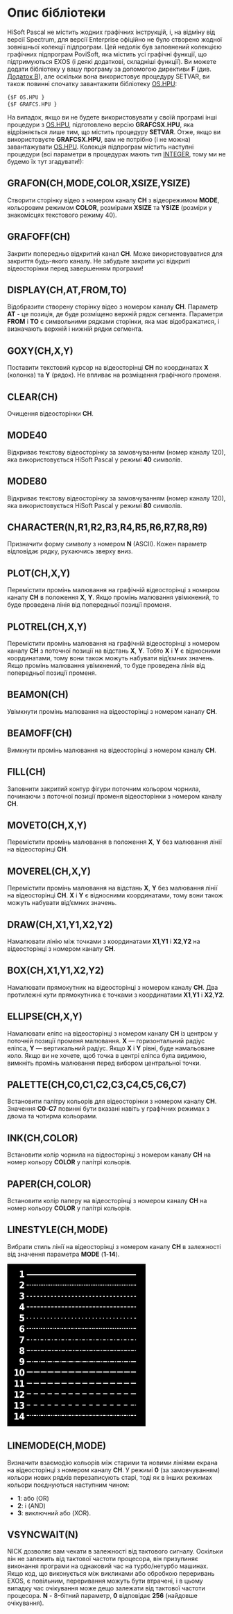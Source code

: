 # Опис бібліотеки
HiSoft Pascal не містить жодних графічних інструкцій, і, на відміну від версії Spectrum, для версії Enterprise офіційно не було створено жодної зовнішньої колекції підпрограм. Цей недолік був заповнений колекцією графічних підпрограм PoviSoft, яка містить усі графічні функції, що підтримуються EXOS (і деякі додаткові, складніші функції).
Ви можете додати бібліотеку у вашу програму за допомогою директиви **F** (див. [Додаток B](../hisoft-pascal_man-en/man_s3-2-compile-options.md#Option%20F)), але оскільки вона використовує процедуру SETVAR, ви також повинні спочатку завантажити бібліотеку [OS.HPU](os.hpu.md):

```
{$F OS.HPU }
{$F GRAFCS.HPU }
```

На випадок, якщо ви не будете використовувати у своїй програмі інші процедури з [OS.HPU](os.hpu.md), підготовлено версію **GRAFCSX.HPU**, яка відрізняється лише тим, що містить процедуру **SETVAR**. Отже, якщо ви використовуєте **GRAFCSX.HPU**, вам не потрібно (і не можна) завантажувати [OS.HPU](os.hpu.md).
Колекція підпрограм містить наступні процедури (всі параметри в процедурах мають тип [INTEGER](../hisoft-pascal_man-en/man_s1-3-uns-number.md), тому ми не будемо їх тут згадувати!):

## GRAFON(CH,MODE,COLOR,XSIZE,YSIZE)
Створити сторінку відео з номером каналу **CH** з відеорежимом **MODE**, кольоровим режимом **COLOR**, розмірами **XSIZE** та **YSIZE** (розміри у знакомісцях текстового режиму 40).

## GRAFOFF(CH)
Закрити попередньо відкритий канал **CH**. Може використовуватися для закриття будь-якого каналу. Не забудьте закрити усі відкриті відеосторінки перед завершенням програми!

## DISPLAY(CH,AT,FROM,TO)
Відобразити створену сторінку відео з номером каналу **CH**. Параметр **AT** - це позиція, де буде розміщено верхній рядок сегмента. Параметри **FROM** і **TO** є символьними рядками сторінки, яка має відображатися, і визначають верхній і нижній рядки сегмента.

## GOXY(CH,X,Y)
Поставити текстовий курсор на відеосторінці **CH** по координатах **X** (колонка) та **Y** (рядок). Не впливає на розміщення графічного променя.

## CLEAR(CH)
Очищення відеосторінки **CH**.

## MODE40
Відкриває текстову відеосторінку за замовчуванням (номер каналу 120), яка використовується HiSoft Pascal у режимі **40** символів.

## MODE80
Відкриває текстову відеосторінку за замовчуванням (номер каналу 120), яка використовується HiSoft Pascal у режимі **80** символів.

## CHARACTER(N,R1,R2,R3,R4,R5,R6,R7,R8,R9)
Призначити форму символу з номером **N** (ASCII). Кожен параметр відповідає рядку, рухаючись зверху вниз.

## PLOT(CH,X,Y)
Перемістити промінь малювання на графічній відеосторінці з номером каналу **CH** в положення **X**, **Y**. Якщо промінь малювання увімкнений, то буде проведена лінія від попередньої позиції променя.

## PLOTREL(CH,X,Y)
Перемістити промінь малювання на графічній відеосторінці з номером каналу **CH** з поточної позиції на відстань **X**, **Y**. Тобто **X** і **Y** є відносними координатами, тому вони також можуть набувати від’ємних значень. Якщо промінь малювання увімкнений, то буде проведена лінія від попередньої позиції променя.

## BEAMON(CH)
Увімкнути промінь малювання на відеосторінці з номером каналу **CH**.

## BEAMOFF(CH)
Вимкнути промінь малювання на відеосторінці з номером каналу **CH**.

## FILL(CH)
Заповнити закритий контур фігури поточним кольором чорнила, починаючи з поточної позиції променя відеосторінки з номером каналу **CH**.

## MOVETO(CH,X,Y)
Перемістити промінь малювання в положення **X**, **Y** без малювання лінії на відеосторінці **CH**.

## MOVEREL(CH,X,Y)
Перемістити промінь малювання на відстань **X**, **Y** без малювання лінії на відеосторінці **CH**. **X** і **Y** є відносними координатами, тому вони також можуть набувати від’ємних значень.

## DRAW(CH,X1,Y1,X2,Y2)
Намалювати лінію між точками з координатами **X1**,**Y1** і **X2**,**Y2** на відеосторінці з номером каналу **CH**.

## BOX(CH,X1,Y1,X2,Y2)
Намалювати прямокутник на відеосторінці з номером каналу **CH**. Два протилежні кути прямокутника є точками з координатами **X1**,**Y1** і **X2**,**Y2**.

## ELLIPSE(CH,X,Y)
Намалювати еліпс на відеосторінці з номером каналу **CH** із центром у поточній позиції променя малювання. **X** — горизонтальний радіус еліпса, **Y** — вертикальний радіус. Якщо **X** і **Y** рівні, буде намальоване коло. Якщо ви не хочете, щоб точка в центрі еліпса була видимою, вимкніть промінь малювання перед вибором центральної точки.

## PALETTE(CH,C0,C1,C2,C3,C4,C5,C6,C7)
Встановити палітру кольорів для відеосторінки з номером каналу **CH**. Значення **C0**-**C7** повинні бути вказані навіть у графічних режимах з двома та чотирма кольорами.

## INK(CH,COLOR)
Встановити колір чорнила на відеосторінці з номером каналу **CH** на номер кольору **COLOR** у палітрі кольорів.

## PAPER(CH,COLOR)
Встановити колір паперу на відеосторінці з номером каналу **CH** на номер кольору **COLOR** у палітрі кольорів.

## LINESTYLE(CH,MODE)
Вибрати стиль лінії на відеосторінці з номером каналу **CH** в залежності від значення параметра **MODE** (**1**-**14**).

![](../is-basic_man-en/line-style.png)

## LINEMODE(CH,MODE)
Визначити взаємодію кольорів між старими та новими лініями екрана на відеосторінці з номером каналу **CH**. У режимі **0** (за замовчуванням) кольори нових рядків перезаписують старі, тоді як в інших режимах кольори поєднуються наступним чином:  

- **1**: або (OR)  
- **2**: і (AND)  
- **3**: виключний або (XOR).

## VSYNCWAIT(N)
NICK дозволяє вам чекати в залежності від тактового сигналу. Оскільки він не залежить від тактової частоти процесора, він призупиняє виконання програми на однаковий час на турбо/нетурбо машинах. Якщо код, що виконується між викликами або обробкою переривань EXOS, є повільним, переривання можуть бути втрачені, і в цьому випадку час очікування може дещо залежати від тактової частоти процесора. **N** - 8-бітний параметр, **0** відповідає **256** (найдовше очікування).